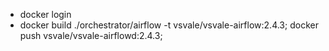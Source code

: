 - docker login
- docker build ./orchestrator/airflow -t vsvale/vsvale-airflow:2.4.3; docker push vsvale/vsvale-airflowd:2.4.3;
